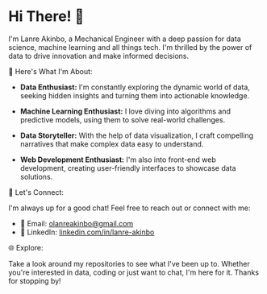 # Hi There! 👋

I'm Lanre Akinbo, a Mechanical Engineer with a deep passion for data science, machine learning and all things tech. I'm thrilled by the power of data to drive innovation and make informed decisions. 

🚀 Here's What I'm About:

- **Data Enthusiast:** I'm constantly exploring the dynamic world of data, seeking hidden insights and turning them into actionable knowledge.

- **Machine Learning Enthusiast:** I love diving into algorithms and predictive models, using them to solve real-world challenges.

- **Data Storyteller:** With the help of data visualization, I craft compelling narratives that make complex data easy to understand.

- **Web Development Enthusiast:** I'm also into front-end web development, creating user-friendly interfaces to showcase data solutions.

💬 Let's Connect:

I'm always up for a good chat! Feel free to reach out or connect with me:

- 📧 Email: [olanreakinbo@gmail.com](mailto:olanreakinbo@gmail.com)
- 💼 LinkedIn: [linkedin.com/in/lanre-akinbo](https://www.linkedin.com/in/lanre-akinbo/)

🌐 Explore:

Take a look around my repositories to see what I've been up to. Whether you're interested in data, coding or just want to chat, I'm here for it. Thanks for stopping by!
